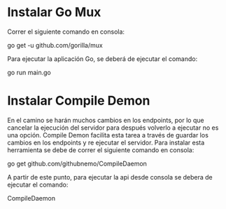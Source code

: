 # Instalar Go Mux

Correr el siguiente comando en consola: 

go get -u github.com/gorilla/mux

Para ejecutar la aplicación Go, se deberá de ejecutar el comando:

go run main.go

# Instalar Compile Demon

En el camino se harán muchos cambios en los endpoints, por lo que cancelar la ejecución del servidor para después volverlo a ejecutar no es una opción. Compile Demon facilita esta tarea a través de guardar los cambios en los endpoints y re ejecutar el servidor. Para instalar esta herramienta se debe de correr el siguiente comando en consola:

go get github.com/githubnemo/CompileDaemon

A partir de este punto, para ejecutar la api desde consola se debera de ejecutar el comando:

CompileDaemon